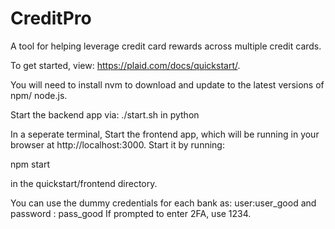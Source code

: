 
# CreditPro
A tool for helping leverage credit card rewards across multiple credit cards.


To get started, view: https://plaid.com/docs/quickstart/.

You will need to install nvm to download and update to the latest versions of npm/
node.js.


Start the backend app via: ./start.sh in python

In a seperate terminal, Start the frontend app, which will be running in your browser at 
http://localhost:3000. Start it by running:

npm start

in the quickstart/frontend directory.


You can use the dummy credentials for each bank as: user:user_good and password : pass_good
If prompted to enter 2FA, use 1234.


